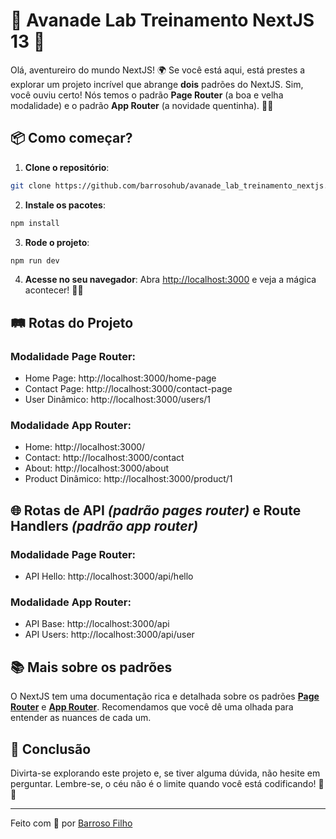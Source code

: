 # 🚀 Avanade Lab Treinamento NextJS 13 🚀

Olá, aventureiro do mundo NextJS! 🌍 Se você está aqui, está prestes a explorar um projeto incrível que abrange **dois** padrões do NextJS. Sim, você ouviu certo! Nós temos o padrão **Page Router** (a boa e velha modalidade) e o padrão **App Router** (a novidade quentinha). 🍞🔥

## 📦 Como começar?

1. **Clone o repositório**:
```bash
git clone https://github.com/barrosohub/avanade_lab_treinamento_nextjs.git
```

2. **Instale os pacotes**:

```bash
npm install
```


3. **Rode o projeto**:
    
```bash
npm run dev
```


4. **Acesse no seu navegador**:
Abra [http://localhost:3000](http://localhost:3000) e veja a mágica acontecer! 🎩✨

## 🛤️ Rotas do Projeto

### Modalidade Page Router:

- Home Page: http://localhost:3000/home-page
- Contact Page: http://localhost:3000/contact-page
- User Dinâmico: http://localhost:3000/users/1

### Modalidade App Router:

- Home: http://localhost:3000/
- Contact: http://localhost:3000/contact
- About: http://localhost:3000/about
- Product Dinâmico: http://localhost:3000/product/1

## 🌐 Rotas de API *(padrão pages router)* e Route Handlers *(padrão app router)*

### Modalidade Page Router:

- API Hello: http://localhost:3000/api/hello

### Modalidade App Router:

- API Base: http://localhost:3000/api
- API Users: http://localhost:3000/api/user

## 📚 Mais sobre os padrões

O NextJS tem uma documentação rica e detalhada sobre os padrões [**Page Router**](https://nextjs.org/docs/pages) e [**App Router**](https://nextjs.org/docs/app). Recomendamos que você dê uma olhada para entender as nuances de cada um.

## 🎉 Conclusão

Divirta-se explorando este projeto e, se tiver alguma dúvida, não hesite em perguntar. Lembre-se, o céu não é o limite quando você está codificando! 🚀🌌

---

Feito com 💙 por [Barroso Filho](https://github.com/barrosohub)

